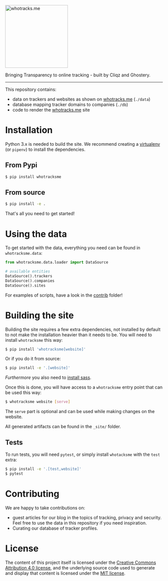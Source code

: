 

<img
alt="whotracks.me"
style="width: 200px"
src="https://raw.githubusercontent.com/cliqz-oss/whotracks.me/master/static/img/who-tracksme-logo.png">

Bringing Transparency to online tracking - built by Cliqz and Ghostery.

___

This repository contains:

* data on trackers and websites as shown on [whotracks.me](https://whotracks.me) (`./data`)
* database mapping tracker domains to companies (`./db`)
* code to render the [whotracks.me](https://whotracks.me) site


# Installation

Python 3.x is needed to build the site. We recommend creating a
[virtualenv](http://docs.python-guide.org/en/latest/dev/virtualenvs/) (or
`pipenv`) to install the dependencies.

## From Pypi

```sh
$ pip install whotracksme
```

## From source

```sh
$ pip install -e .
```

That's all you need to get started!

# Using the data

To get started with the data, everything you need can be found in
`whotracksme.data`:

```python
from whotracksme.data.loader import DataSource

# available entities
DataSource().trackers
DataSource().companies
DataSource().sites
```

For examples of scripts, have a look in the [contrib](./contrib) folder!

# Building the site

Building the site requires a few extra dependencies, not installed by default to
not make the installation heavier than it needs to be. You will need to install
`whotracksme` this way:

```sh
$ pip install 'whotracksme[website]'
```

Or if you do it from source:
```sh
$ pip install -e '.[website]'
```

*Furthermore* you also need to [install sass](http://sass-lang.com/install).


Once this is done, you will have access to a `whotracksme` entry point that can
be used this way:

```sh
$ whotracksme website [serve]
```

The `serve` part is optional and can be used while making changes on the
website.

All generated artifacts can be found in the `_site/` folder.

## Tests

To run tests, you will need `pytest`, or simply install `whotacksme` with the
`test` extra:

```sh
$ pip install -e '.[test,website]'
$ pytest
```

# Contributing

We are happy to take contributions on:
* guest articles for our blog in the topics of tracking, privacy and security. Feel free to use the data in this repository if you need inspiration.
* Curating our database of tracker profiles.


# License

The content of this project itself is licensed under the [Creative Commons Attribution 4.0 license](https://creativecommons.org/licenses/by/4.0/), and the underlying
source code used to generate and display that content is licensed under the [MIT license](https://github.com/cliqz-oss/whotracks.me/blob/master/LICENSE.md).
